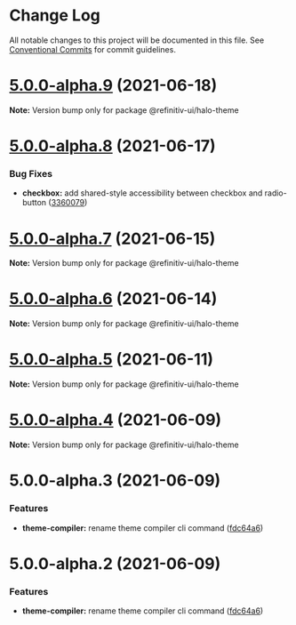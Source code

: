 # Change Log

All notable changes to this project will be documented in this file.
See [Conventional Commits](https://conventionalcommits.org) for commit guidelines.

# [5.0.0-alpha.9](https://git.sami.int.thomsonreuters.com/elf/refinitiv-ui/compare/@refinitiv-ui/halo-theme@5.0.0-alpha.8...@refinitiv-ui/halo-theme@5.0.0-alpha.9) (2021-06-18)

**Note:** Version bump only for package @refinitiv-ui/halo-theme





# [5.0.0-alpha.8](https://git.sami.int.thomsonreuters.com/elf/refinitiv-ui/compare/@refinitiv-ui/halo-theme@5.0.0-alpha.7...@refinitiv-ui/halo-theme@5.0.0-alpha.8) (2021-06-17)


### Bug Fixes

* **checkbox:** add shared-style accessibility between checkbox and radio-button ([3360079](https://git.sami.int.thomsonreuters.com/elf/refinitiv-ui/commits/336007900e53612f288b44dacdb52bdfa2b8e2d5))





# [5.0.0-alpha.7](https://git.sami.int.thomsonreuters.com/elf/refinitiv-ui/compare/@refinitiv-ui/halo-theme@5.0.0-alpha.6...@refinitiv-ui/halo-theme@5.0.0-alpha.7) (2021-06-15)

**Note:** Version bump only for package @refinitiv-ui/halo-theme





# [5.0.0-alpha.6](https://git.sami.int.thomsonreuters.com/elf/refinitiv-ui/compare/@refinitiv-ui/halo-theme@5.0.0-alpha.5...@refinitiv-ui/halo-theme@5.0.0-alpha.6) (2021-06-14)

**Note:** Version bump only for package @refinitiv-ui/halo-theme





# [5.0.0-alpha.5](https://git.sami.int.thomsonreuters.com/elf/refinitiv-ui/compare/@refinitiv-ui/halo-theme@5.0.0-alpha.4...@refinitiv-ui/halo-theme@5.0.0-alpha.5) (2021-06-11)

**Note:** Version bump only for package @refinitiv-ui/halo-theme





# [5.0.0-alpha.4](https://git.sami.int.thomsonreuters.com/elf/refinitiv-ui/compare/@refinitiv-ui/halo-theme@5.0.0-alpha.3...@refinitiv-ui/halo-theme@5.0.0-alpha.4) (2021-06-09)

**Note:** Version bump only for package @refinitiv-ui/halo-theme





# 5.0.0-alpha.3 (2021-06-09)


### Features

* **theme-compiler:** rename theme compiler cli command ([fdc64a6](https://git.sami.int.thomsonreuters.com/elf/refinitiv-ui/commits/fdc64a66b5b003d3e039f3d8ebb77fe1a06e7729))





# 5.0.0-alpha.2 (2021-06-09)


### Features

* **theme-compiler:** rename theme compiler cli command ([fdc64a6](https://git.sami.int.thomsonreuters.com/elf/refinitiv-ui/commits/fdc64a66b5b003d3e039f3d8ebb77fe1a06e7729))
